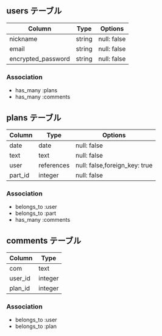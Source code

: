 ## users テーブル

| Column           | Type   | Options     |
| ---------------- | ------ | ----------- |
| nickname         | string | null: false |
| email            | string | null: false |
|encrypted_password| string | null: false |

### Association

- has_many :plans
- has_many :comments

## plans テーブル

| Column   | Type      | Options     |
| -------- | --------- | ----------- |
| date     | date      | null: false |
| text     |  text     | null: false | 
| user     |references | null: false,foreign_key: true |
| part_id  | integer   | null: false |
### Association

- belongs_to :user
- belongs_to :part
- has_many   :comments

## comments テーブル
 
| Column   | Type      | 
| -------- | --------- |
| com      | text      | 
| user_id  | integer   |
| plan_id  | integer   |

### Association
- belongs_to :user
- belongs_to :plan